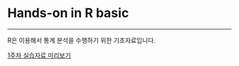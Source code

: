 # Hands-on in R basic
---

R은 이용해서 통계 분석을 수행하기 위한 기초자료입니다.


[1주차 실습자료 미리보기](https://htmlpreview.github.io/?https://github.com/sung-hyo/Hands-on-in-Rbasic/blob/main/R-%EA%B8%B0%EC%B4%88-%EC%8B%A4%EC%8A%B5%EC%9E%90%EB%A3%8C-1%EC%A3%BC%EC%B0%A8.html)
